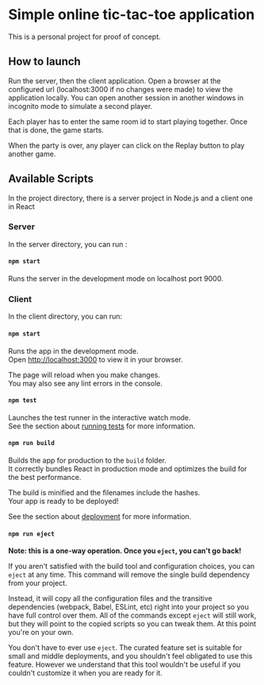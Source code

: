 # Simple online tic-tac-toe application

This is a personal project for proof of concept.

## How to launch

Run the server, then the client application. Open a browser at the configured url (localhost:3000 if no changes were made) to view the application locally.
You can open another session in another windows in incognito mode to simulate a second player.

Each player has to enter the same room id to start playing together. Once that is done, the game starts.

When the party is over, any player can click on the Replay button to play another game.


## Available Scripts

In the project directory, there is a server project in Node.js and a client one in React

### Server

In the server directory, you can run :

#### `npm start`

Runs the server in the development mode on localhost port 9000.

### Client

In the client directory, you can run:

#### `npm start`

Runs the app in the development mode.\
Open [http://localhost:3000](http://localhost:3000) to view it in your browser.

The page will reload when you make changes.\
You may also see any lint errors in the console.

#### `npm test`

Launches the test runner in the interactive watch mode.\
See the section about [running tests](https://facebook.github.io/create-react-app/docs/running-tests) for more information.

#### `npm run build`

Builds the app for production to the `build` folder.\
It correctly bundles React in production mode and optimizes the build for the best performance.

The build is minified and the filenames include the hashes.\
Your app is ready to be deployed!

See the section about [deployment](https://facebook.github.io/create-react-app/docs/deployment) for more information.

#### `npm run eject`

**Note: this is a one-way operation. Once you `eject`, you can't go back!**

If you aren't satisfied with the build tool and configuration choices, you can `eject` at any time. This command will remove the single build dependency from your project.

Instead, it will copy all the configuration files and the transitive dependencies (webpack, Babel, ESLint, etc) right into your project so you have full control over them. All of the commands except `eject` will still work, but they will point to the copied scripts so you can tweak them. At this point you're on your own.

You don't have to ever use `eject`. The curated feature set is suitable for small and middle deployments, and you shouldn't feel obligated to use this feature. However we understand that this tool wouldn't be useful if you couldn't customize it when you are ready for it.
